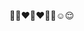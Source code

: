 🫡😢❤️‍🔥❤️‍🔥🥰☺️😌


<!---
peedudu/peedudu is a ✨ special ✨ repository because its `README.md` (this file) appears on your GitHub profile.
You can click the Preview link to take a look at your changes.
--->
